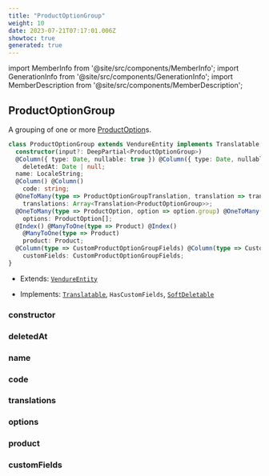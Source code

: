 ```yaml
---
title: "ProductOptionGroup"
weight: 10
date: 2023-07-21T07:17:01.006Z
showtoc: true
generated: true
---
```

<!-- This file was generated from the Vendure source. Do not modify. Instead, re-run the "docs:build" script -->
import MemberInfo from '@site/src/components/MemberInfo';
import GenerationInfo from '@site/src/components/GenerationInfo';
import MemberDescription from '@site/src/components/MemberDescription';


## ProductOptionGroup

<GenerationInfo sourceFile="packages/core/src/entity/product-option-group/product-option-group.entity.ts" sourceLine="20" packageName="@vendure/core" />

A grouping of one or more <a href='/docs/reference/typescript-api/entities/product-option#productoption'>ProductOption</a>s.

```ts title="Signature"
class ProductOptionGroup extends VendureEntity implements Translatable, HasCustomFields, SoftDeletable {
  constructor(input?: DeepPartial<ProductOptionGroup>)
  @Column({ type: Date, nullable: true }) @Column({ type: Date, nullable: true })
    deletedAt: Date | null;
  name: LocaleString;
  @Column() @Column()
    code: string;
  @OneToMany(type => ProductOptionGroupTranslation, translation => translation.base, { eager: true }) @OneToMany(type => ProductOptionGroupTranslation, translation => translation.base, { eager: true })
    translations: Array<Translation<ProductOptionGroup>>;
  @OneToMany(type => ProductOption, option => option.group) @OneToMany(type => ProductOption, option => option.group)
    options: ProductOption[];
  @Index() @ManyToOne(type => Product) @Index()
    @ManyToOne(type => Product)
    product: Product;
  @Column(type => CustomProductOptionGroupFields) @Column(type => CustomProductOptionGroupFields)
    customFields: CustomProductOptionGroupFields;
}
```
* Extends: <code><a href='/docs/reference/typescript-api/entities/vendure-entity#vendureentity'>VendureEntity</a></code>


* Implements: <code><a href='/docs/reference/typescript-api/entities/interfaces#translatable'>Translatable</a></code>, <code>HasCustomFields</code>, <code><a href='/docs/reference/typescript-api/entities/interfaces#softdeletable'>SoftDeletable</a></code>



<div className="members-wrapper">

### constructor

<MemberInfo kind="method" type="(input?: DeepPartial&#60;<a href='/docs/reference/typescript-api/entities/product-option-group#productoptiongroup'>ProductOptionGroup</a>&#62;) => ProductOptionGroup"   />


### deletedAt

<MemberInfo kind="property" type="Date | null"   />


### name

<MemberInfo kind="property" type="LocaleString"   />


### code

<MemberInfo kind="property" type="string"   />


### translations

<MemberInfo kind="property" type="Array&#60;Translation&#60;<a href='/docs/reference/typescript-api/entities/product-option-group#productoptiongroup'>ProductOptionGroup</a>&#62;&#62;"   />


### options

<MemberInfo kind="property" type="<a href='/docs/reference/typescript-api/entities/product-option#productoption'>ProductOption</a>[]"   />


### product

<MemberInfo kind="property" type="<a href='/docs/reference/typescript-api/entities/product#product'>Product</a>"   />


### customFields

<MemberInfo kind="property" type="CustomProductOptionGroupFields"   />




</div>
